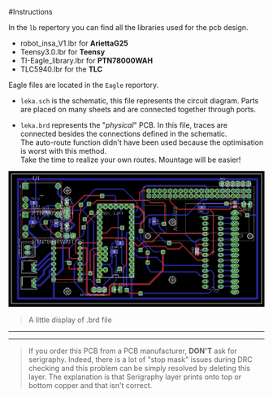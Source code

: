 #Instructions

In the `lb` repertory you can find all the libraries used for the pcb design.

*   robot_insa_V1.lbr for __AriettaG25__
*   Teensy3.0.lbr for __Teensy__
*   TI-Eagle_library.lbr for __PTN78000WAH__
*   TLC5940.lbr for the __TLC__


Eagle files are located in the `Eagle` reportory.

* `leka.sch` is the schematic, this file represents the circuit diagram.
Parts are placed on many sheets and are connected together through ports.


* `leka.brd` represents the "_physical_" PCB. In this file, traces are connected 
besides the connections defined in the schematic.   
The auto-route function didn't 
have been used because the optimisation is worst with this method.  
Take the time to realize your own routes. Mountage will be easier!

![](https://github.com/eiithel/PCB_english/blob/master/Images/board.png)

> A little display of .brd file

-----
-----

>If you order this PCB from a PCB manufacturer, **DON'T** ask for serigraphy.
Indeed, there is a lot of "stop mask" issues during DRC checking and this problem can be simply resolved by deleting this layer. 
The explanation is that Serigraphy layer prints onto top or bottom copper and that isn't correct.
